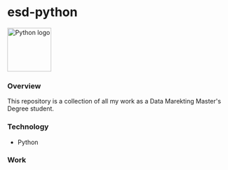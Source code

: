 # esd-python
<img src="https://i.pinimg.com/originals/6d/d7/bc/6dd7bc34be27074a7e889b7dba23247e.png" alt="Python logo" width="100" height="100">

### Overview

This repository is a collection of all my work as a Data Marekting Master's Degree student.

### Technology

- Python

### Work 
